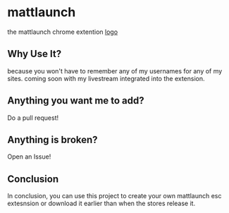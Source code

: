 # mattlaunch 
the mattlaunch chrome extention
[logo](https://travis-ci.org/mmatdev/mattlaunch.svg?branch=master)
## Why Use It?
because you won't have to remember any of my usernames for any of my sites. coming soon with my livestream integrated into the extension. 

## Anything you want me to add?
Do a pull request!

## Anything is broken?
Open an Issue! 

## Conclusion
In conclusion, you can use this project to create your own mattlaunch esc extesnsion or download it earlier than when the stores release it.
